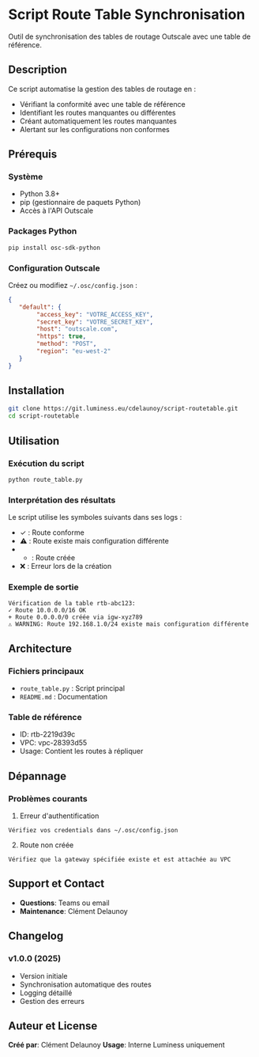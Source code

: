 # Script Route Table Synchronisation

Outil de synchronisation des tables de routage Outscale avec une table de référence.

## Description

Ce script automatise la gestion des tables de routage en :
- Vérifiant la conformité avec une table de référence 
- Identifiant les routes manquantes ou différentes
- Créant automatiquement les routes manquantes
- Alertant sur les configurations non conformes

## Prérequis

### Système
- Python 3.8+
- pip (gestionnaire de paquets Python)
- Accès à l'API Outscale

### Packages Python
```bash
pip install osc-sdk-python
```

### Configuration Outscale
Créez ou modifiez `~/.osc/config.json` :
```json
{
   "default": {
        "access_key": "VOTRE_ACCESS_KEY",
        "secret_key": "VOTRE_SECRET_KEY",
        "host": "outscale.com",
        "https": true,
        "method": "POST",
        "region": "eu-west-2"
   }
}
```

## Installation

```bash
git clone https://git.luminess.eu/cdelaunoy/script-routetable.git
cd script-routetable
```

## Utilisation

### Exécution du script
```bash
python route_table.py
```

### Interprétation des résultats

Le script utilise les symboles suivants dans ses logs :
- ✓ : Route conforme
- ⚠️ : Route existe mais configuration différente
- + : Route créée
- ❌ : Erreur lors de la création

### Exemple de sortie
```
Vérification de la table rtb-abc123:
✓ Route 10.0.0.0/16 OK
+ Route 0.0.0.0/0 créée via igw-xyz789
⚠️ WARNING: Route 192.168.1.0/24 existe mais configuration différente
```

## Architecture

### Fichiers principaux
- `route_table.py` : Script principal
- `README.md` : Documentation

### Table de référence
- ID: rtb-2219d39c
- VPC: vpc-28393d55
- Usage: Contient les routes à répliquer

## Dépannage

### Problèmes courants

1. Erreur d'authentification
```
Vérifiez vos credentials dans ~/.osc/config.json
```

2. Route non créée
```
Vérifiez que la gateway spécifiée existe et est attachée au VPC
```

## Support et Contact

- **Questions**: Teams ou email
- **Maintenance**: Clément Delaunoy

## Changelog

### v1.0.0 (2025)
- Version initiale
- Synchronisation automatique des routes
- Logging détaillé
- Gestion des erreurs

## Auteur et License

**Créé par**: Clément Delaunoy
**Usage**: Interne Luminess uniquement

